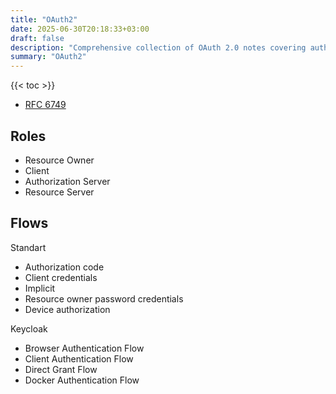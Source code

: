 ```yaml
---
title: "OAuth2"
date: 2025-06-30T20:18:33+03:00
draft: false
description: "Comprehensive collection of OAuth 2.0 notes covering authorization flows, security best practices, and implementation strategies for developers and security professionals. Explore detailed explanations of OAuth concepts, practical guidance, and common pitfalls to master modern authorization protocols effectively."
summary: "OAuth2"
---
```


{{< toc >}}

- [RFC 6749](https://www.ietf.org/rfc/rfc6749.txt)

## Roles

- Resource Owner
- Client
- Authorization Server
- Resource Server

## Flows

Standart

- Authorization code
- Client credentials
- Implicit
- Resource owner password credentials
- Device authorization


Keycloak

- Browser Authentication Flow
- Client Authentication Flow
- Direct Grant Flow
- Docker Authentication Flow
